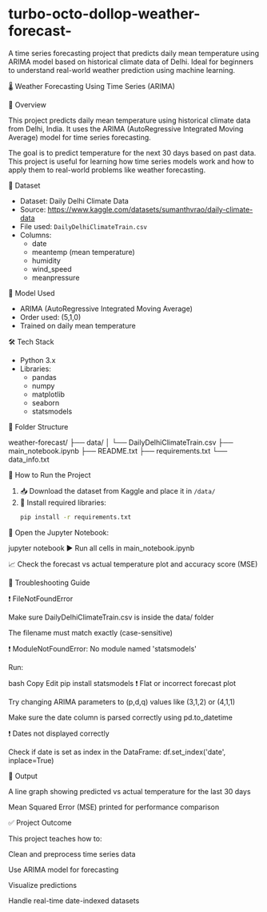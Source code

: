 # turbo-octo-dollop-weather-forecast-
A time series forecasting project that predicts daily mean temperature using ARIMA model based on historical climate data of Delhi. Ideal for beginners to understand real-world weather prediction using machine learning.

🌡️ Weather Forecasting Using Time Series (ARIMA)

📌 Overview

This project predicts daily mean temperature using historical climate data from Delhi, India. It uses the ARIMA (AutoRegressive Integrated Moving Average) model for time series forecasting.

The goal is to predict temperature for the next 30 days based on past data. This project is useful for learning how time series models work and how to apply them to real-world problems like weather forecasting.

📁 Dataset

- Dataset: Daily Delhi Climate Data
- Source: https://www.kaggle.com/datasets/sumanthvrao/daily-climate-data
- File used: `DailyDelhiClimateTrain.csv`
- Columns:
  - date
  - meantemp (mean temperature)
  - humidity
  - wind_speed
  - meanpressure

🧠 Model Used

- ARIMA (AutoRegressive Integrated Moving Average)
- Order used: (5,1,0)
- Trained on daily mean temperature

🛠️ Tech Stack

- Python 3.x
- Libraries:
  - pandas
  - numpy
  - matplotlib
  - seaborn
  - statsmodels

📂 Folder Structure

weather-forecast/
├── data/
│   └── DailyDelhiClimateTrain.csv
├── main_notebook.ipynb
├── README.txt
├── requirements.txt
└── data_info.txt

🚀 How to Run the Project

1. 📥 Download the dataset from Kaggle and place it in `/data/`
2. 🧱 Install required libraries:
   ```bash
   pip install -r requirements.txt

🧪 Open the Jupyter Notebook:


jupyter notebook
▶️ Run all cells in main_notebook.ipynb

📈 Check the forecast vs actual temperature plot and accuracy score (MSE)

🧯 Troubleshooting Guide

❗ FileNotFoundError

Make sure DailyDelhiClimateTrain.csv is inside the data/ folder

The filename must match exactly (case-sensitive)

❗ ModuleNotFoundError: No module named 'statsmodels'

Run:

bash
Copy
Edit
pip install statsmodels
❗ Flat or incorrect forecast plot

Try changing ARIMA parameters to (p,d,q) values like (3,1,2) or (4,1,1)

Make sure the date column is parsed correctly using pd.to_datetime

❗ Dates not displayed correctly

Check if date is set as index in the DataFrame: df.set_index('date', inplace=True)

📌 Output

A line graph showing predicted vs actual temperature for the last 30 days

Mean Squared Error (MSE) printed for performance comparison

✅ Project Outcome

This project teaches how to:

Clean and preprocess time series data

Use ARIMA model for forecasting

Visualize predictions

Handle real-time date-indexed datasets
